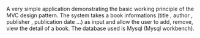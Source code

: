 A very simple application demonstrating the basic working principle of the MVC design pattern. The system takes a book informations
(title , author , publisher , publication date ...) as input and allow the user to add, remove, view the detail of a book.
The database used is Mysql (Mysql workbench).
